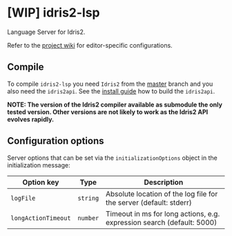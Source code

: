 # [WIP] idris2-lsp
Language Server for Idris2.

Refer to the [project wiki](https://github.com/idris-community/idris2-lsp/wiki) for editor-specific configurations.

## Compile
To compile `idris2-lsp` you need `Idris2` from the [master](https://github.com/idris-lang/Idris2) branch and you also need the `idris2api`. See the [install guide](https://github.com/idris-lang/Idris2/blob/master/INSTALL.md) how to build the `idris2api`.

**NOTE: The version of the Idris2 compiler available as submodule the only tested version. Other versions are not likely to work as the Idris2 API evolves rapidly.**

## Configuration options
Server options that can be set via the `initializationOptions` object in the initialization message:

|Option key|Type|Description|
|----------|----|-----------|
|`logFile`|`string`|Absolute location of the log file for the server (default: stderr)|
|`longActionTimeout`|`number`|Timeout in ms for long actions, e.g. expression search (default: 5000)|

